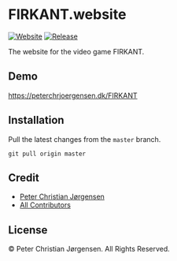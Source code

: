 # FIRKANT.website

[![Website](https://img.shields.io/website-up-down-green-red/https/peterchrjoergensen.dk/FIRKANT.svg?label=Website&style=flat-square)](https://peterchrjoergensen.dk/FIRKANT)
[![Release](https://img.shields.io/github/release/tehwave/FIRKANT.website.svg?label=Release&style=flat-square)](https://github.com/tehwave/FIRKANT.website/releases)

The website for the video game FIRKANT.

## Demo

https://peterchrjoergensen.dk/FIRKANT

## Installation

Pull the latest changes from the `master` branch.

```
git pull origin master
```

## Credit

- [Peter Christian Jørgensen](https://github.com/tehwave)
- [All Contributors](../../contributors)

## License

© Peter Christian Jørgensen. All Rights Reserved.
